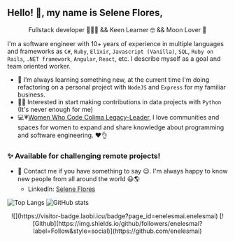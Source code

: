 ## Hello! 👋, my name is Selene Flores,

<p align="center">
Fullstack developer 👩‍💻💖 && Keen Learner 🤓 && Moon Lover 🌛
</p>

I'm a software engineer with 10+ years of experience in multiple languages and frameworks as `C#`, `Ruby`, `Elixir`, `Javascript (Vanilla)`, `SQL`, `Ruby on Rails`, `.NET framework`, `Angular`, `React`, etc. I describe myself as a goal and team oriented worker.

- 🌱 I’m always learning something new, at the current time I'm doing refactoring on a personal project with `NodeJS` and `Express` for my familiar business.
- 🕵️‍♀️ Interested in start making contributions in data projects with `Python` (It's never enough for me)  
- 💻💗[Women Who Code Colima Legacy-Leader](https://womenwhocode.com/network/colima), 
  I love communities and spaces for women to expand and share knowledge about programming and software engineering. ❤️👌

### ✨ Available for challenging remote projects!

- 💬 Contact me if you have something to say 😉. I'm always happy to know new people from all around the world 😃🌎
    - LinkedIn: [Selene Flores](https://www.linkedin.com/in/xochitlselene/)


![Top Langs](https://github-readme-stats.vercel.app/api/top-langs/?username=enelesmai&layout=compact&hide=Java,PowerShell&show_icons=true&theme=panda&card_width=320)
![GitHub stats](https://github-readme-stats.vercel.app/api?username=enelesmai&show_icons=true&theme=panda&card_width=320)

<p align="center">
![](https://visitor-badge.laobi.icu/badge?page_id=enelesmai.enelesmai) [![Github](https://img.shields.io/github/followers/enelesmai?label=Follow&style=social)](https://github.com/enelesmai)
</p>

<!--
**enelesmai/enelesmai** is a ✨ _special_ ✨ repository because its `README.md` (this file) appears on your GitHub profile.

Here are some ideas to get you started:

- 🔭 I’m currently working on ...
- 🌱 I’m currently learning ...
- 👯 I’m looking to collaborate on ...
- 🤔 I’m looking for help with ...
- 💬 Ask me about ...
- 📫 How to reach me: ...
- 😄 Pronouns: ...
- ⚡ Fun fact: ...
-->
